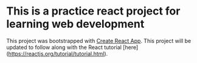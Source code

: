 # This is a practice react project for learning web development

This project was bootstrapped with [Create React App](https://github.com/facebook/create-react-app).
This project will be updated to follow along with the React tutorial [here] (https://reactjs.org/tutorial/tutorial.html).
